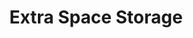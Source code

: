 ---
title: "Extra Space Storage"
url: /dallas/extra-space-storage-north-central-expressway/
shop: storage rental
---